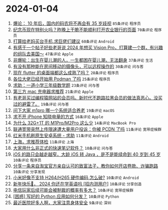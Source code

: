 # 2024-01-04

1. [爆论： 10 年后，国内的码农将不再会有 35 岁歧视](https://www.v2ex.com/t/1005658) `85条评论` `程序员`
1. [纪念币现在特别火吗？昨晚上干脆不能顺利打开农业银行的页面](https://www.v2ex.com/t/1005673) `70条评论` `程序员`
1. [打算给老妈买台手机,求巨佬们建议](https://www.v2ex.com/t/1005683) `60条评论` `Android`
1. [有感于一个帖子好些老哥说 2024 年想买 Vision Pro，打算建一个群，有兴趣的组队去美国～](https://www.v2ex.com/t/1005671) `47条评论` `Apple`
1. [非爆轮：出生在婴儿潮的人，一生都困在婴儿潮，无法翻身](https://www.v2ex.com/t/1005696) `37条评论` `生活`
1. [有没有那种能在房间移动的摄像头，可以远程操作的](https://www.v2ex.com/t/1005664) `30条评论` `问与答`
1. [现在 flutter 的桌面端都这么成熟了吗？](https://www.v2ex.com/t/1005711) `28条评论` `程序员`
1. [各位大佬已经开始用 Podman 了吗](https://www.v2ex.com/t/1005667) `25条评论` `程序员`
1. [求助：一道小学三年级数学题](https://www.v2ex.com/t/1005710) `23条评论` `问与答`
1. [第三方 mac 充电器求推荐](https://www.v2ex.com/t/1005686) `21条评论` `Apple`
1. [有老哥买过编程猿网站的会员吗。新时代不跑路拉黑会员的做法真恶心。没买过的避雷了。](https://www.v2ex.com/t/1005692) `19条评论` `问与答`
1. [问下大家 m1pro 哪一个系统适合养老](https://www.v2ex.com/t/1005670) `19条评论` `macOS`
1. [求不开 iPhone 知晓电量的方式](https://www.v2ex.com/t/1005681) `16条评论` `Apple`
1. [为什么 32G+1T 的 M1Pro/M2Pro 这么少](https://www.v2ex.com/t/1005707) `14条评论` `MacBook Pro`
1. [联通宽带突然上传限速遭大量用户投诉：你被 PCDN 了吗](https://www.v2ex.com/t/1005737) `11条评论` `宽带症候群`
1. [红米手机刷原生安卓系统 - 求助](https://www.v2ex.com/t/1005718) `11条评论` `Android`
1. [上海，求推荐体检](https://www.v2ex.com/t/1005709) `11条评论` `上海`
1. [大家用什么非正式的快速笔记软件？](https://www.v2ex.com/t/1005747) `10条评论` `问与答`
1. [iOS 的路只会越走越窄，大龄 iOS 转 Java ，是不是能续命到 40 岁到 45 岁](https://www.v2ex.com/t/1005743) `10条评论` `程序员`
1. [分享一条来自淘宝官方亲自认可的致富法子，教你如何开店卷款、诈骗跑路](https://www.v2ex.com/t/1005742) `10条评论` `分享发现`
1. [小米好像不支持 H264/H265 硬件编码,怎么破?](https://www.v2ex.com/t/1005704) `10条评论` `Android`
1. [新年快乐🎉， 2024 你还在学英语吗 [招内测用户]](https://www.v2ex.com/t/1005693) `10条评论` `分享创造`
1. [电信玩家后续可能会被制裁的概率有多大？](https://www.v2ex.com/t/1005690) `10条评论` `宽带症候群`
1. [[困惑] 写好的 Python 应用如何分发？](https://www.v2ex.com/t/1005684) `10条评论` `Python`
1. [最近医院好多人啊，大家注意身体安全](https://www.v2ex.com/t/1005738) `9条评论` `深圳`
